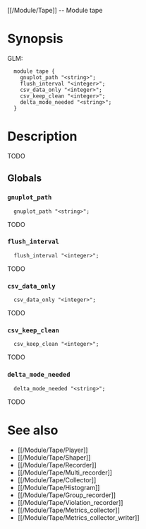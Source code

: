 [[/Module/Tape]] -- Module tape

# Synopsis

GLM:

~~~
  module tape {
    gnuplot_path "<string>";
    flush_interval "<integer>";
    csv_data_only "<integer>";
    csv_keep_clean "<integer>";
    delta_mode_needed "<string>";
  }
~~~

# Description

TODO

## Globals

### `gnuplot_path`
~~~
  gnuplot_path "<string>";
~~~

TODO

### `flush_interval`
~~~
  flush_interval "<integer>";
~~~

TODO

### `csv_data_only`
~~~
  csv_data_only "<integer>";
~~~

TODO

### `csv_keep_clean`
~~~
  csv_keep_clean "<integer>";
~~~

TODO

### `delta_mode_needed`
~~~
  delta_mode_needed "<string>";
~~~

TODO

# See also
* [[/Module/Tape/Player]]
* [[/Module/Tape/Shaper]]
* [[/Module/Tape/Recorder]]
* [[/Module/Tape/Multi_recorder]]
* [[/Module/Tape/Collector]]
* [[/Module/Tape/Histogram]]
* [[/Module/Tape/Group_recorder]]
* [[/Module/Tape/Violation_recorder]]
* [[/Module/Tape/Metrics_collector]]
* [[/Module/Tape/Metrics_collector_writer]]

